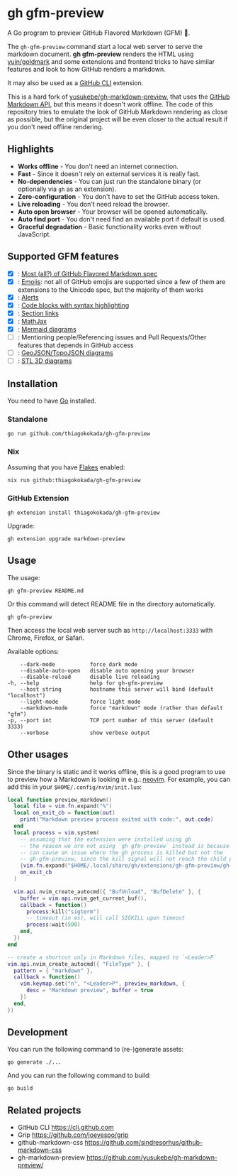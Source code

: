 # gh gfm-preview

A Go program to preview GitHub Flavored Markdown (GFM) :notebook:.

The `gh-gfm-preview` command start a local web server to serve the markdown
document. **gh gfm-preview** renders the HTML using
[yuin/goldmark](https://github.com/yuin/goldmark) and some extensions and
frontend tricks to have similar features and look to how GitHub renders a
markdown.

It may also be used as a [GitHub CLI](https://cli.github.com) extension.

This is a hard fork of
[yusukebe/gh-markdown-preview](https://github.com/yusukebe/gh-markdown-preview/),
that uses the [GitHub Markdown API](https://docs.github.com/en/rest/markdown),
but this means it doesn't work offline. The code of this repository tries to
emulate the look of GitHub Markdown rendering as close as possible, but the
original project will be even closer to the actual result if you don't need
offline rendering.

## Highlights

- **Works offline** - You don't need an internet connection.
- **Fast** - Since it doesn't rely on external services it is really fast.
- **No-dependencies** - You can just run the standalone binary (or optionally
  via `gh` as an extension).
- **Zero-configuration** - You don't have to set the GitHub access token.
- **Live reloading** - You don't need reload the browser.
- **Auto open browser** - Your browser will be opened automatically.
- **Auto find port** - You don't need find an available port if default is used.
- **Graceful degradation** - Basic functionality works even without JavaScript.

## Supported GFM features

- [x] : [Most (all?) of GitHub Flavored Markdown spec](https://github.github.com/gfm/)
- [x] : [Emojis](https://docs.github.com/en/get-started/writing-on-github/getting-started-with-writing-and-formatting-on-github/basic-writing-and-formatting-syntax#using-emojis):
  not all of GitHub emojis are supported since a few of them are extensions to
  the Unicode spec, but the majority of them works
- [x] : [Alerts](https://docs.github.com/en/get-started/writing-on-github/getting-started-with-writing-and-formatting-on-github/basic-writing-and-formatting-syntax#alerts)
- [x] : [Code blocks with syntax highlighting](https://docs.github.com/en/get-started/writing-on-github/working-with-advanced-formatting/creating-and-highlighting-code-blocks)
- [x] : [Section links](https://docs.github.com/en/get-started/writing-on-github/getting-started-with-writing-and-formatting-on-github/basic-writing-and-formatting-syntax#section-links)
- [x] : [MathJax](https://docs.github.com/en/get-started/writing-on-github/working-with-advanced-formatting/writing-mathematical-expressions)
- [x] : [Mermaid diagrams](https://docs.github.com/en/get-started/writing-on-github/working-with-advanced-formatting/creating-diagrams)
- [ ] : Mentioning people/Referencing issues and Pull Requests/Other features
  that depends in GitHub access
- [ ] : [GeoJSON/TopoJSON diagrams](https://docs.github.com/en/get-started/writing-on-github/working-with-advanced-formatting/creating-diagrams)
- [ ] : [STL 3D diagrams](https://docs.github.com/en/get-started/writing-on-github/working-with-advanced-formatting/creating-diagrams)

## Installation

You need to have [Go](https://go.dev/) installed.

### Standalone

```console
go run github.com/thiagokokada/gh-gfm-preview
```

### Nix

Assuming that you have [Flakes](https://wiki.nixos.org/wiki/Flakes) enabled:

```console
nix run github:thiagokokada/gh-gfm-preview
```

### GitHub Extension

```console
gh extension install thiagokokada/gh-gfm-preview
```

Upgrade:

```console
gh extension upgrade markdown-preview
```

## Usage

The usage:

```console
gh gfm-preview README.md
```

Or this command will detect README file in the directory automatically.

```console
gh gfm-preview
```

Then access the local web server such as `http://localhost:3333` with Chrome,
Firefox, or Safari.

Available options:

```
    --dark-mode           force dark mode
    --disable-auto-open   disable auto opening your browser
    --disable-reload      disable live reloading
-h, --help                help for gh-gfm-preview
    --host string         hostname this server will bind (default "localhost")
    --light-mode          force light mode
    --markdown-mode       force "markdown" mode (rather than default "gfm")
-p, --port int            TCP port number of this server (default 3333)
    --verbose             show verbose output
```

## Other usages

Since the binary is static and it works offline, this is a good program to
use to preview how a Markdown is looking in e.g.:
[neovim](https://github.com/neovim/neovim/). For example, you can add this
in your `$HOME/.config/nvim/init.lua`:

```lua
local function preview_markdown()
  local file = vim.fn.expand("%")
  local on_exit_cb = function(out)
    print("Markdown preview process exited with code:", out.code)
  end
  local process = vim.system(
    -- assuming that the extension were installed using gh
    -- the reason we are not using `gh gfm-preview` instead is because this
    -- can cause an issue where the gh process is killed but not the
    -- gh-gfm-preview, since the kill signal will not reach the child process
    {vim.fn.expand("$HOME/.local/share/gh/extensions/gh-gfm-preview/gh-gfm-preview"), file},
    on_exit_cb
  )

  vim.api.nvim_create_autocmd({ "BufUnload", "BufDelete" }, {
    buffer = vim.api.nvim_get_current_buf(),
    callback = function()
      process:kill("sigterm")
      -- timeout (in ms), will call SIGKILL upon timeout
      process:wait(500)
    end,
  })
end

-- create a shortcut only in Markdown files, mapped to `<Leader>P`
vim.api.nvim_create_autocmd({ "FileType" }, {
  pattern = { "markdown" },
  callback = function()
    vim.keymap.set("n", "<Leader>P", preview_markdown, {
      desc = "Markdown preview", buffer = true
    })
  end,
})
```

## Development

You can run the following command to (re-)generate assets:

```console
go generate ./...
```

And you can run the following command to build:

```console
go build
```

## Related projects

- GitHub CLI <https://cli.github.com>
- Grip <https://github.com/joeyespo/grip>
- github-markdown-css <https://github.com/sindresorhus/github-markdown-css>
- gh-markdown-preview <https://github.com/yusukebe/gh-markdown-preview/>
